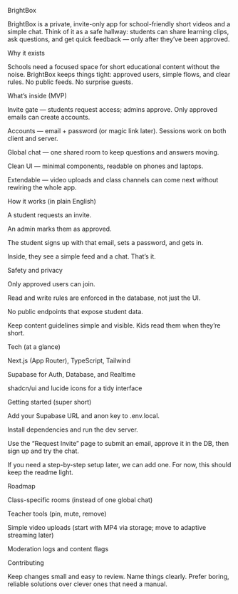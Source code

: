 BrightBox

BrightBox is a private, invite-only app for school-friendly short videos and a simple chat. Think of it as a safe hallway: students can share learning clips, ask questions, and get quick feedback — only after they’ve been approved.

Why it exists

Schools need a focused space for short educational content without the noise. BrightBox keeps things tight: approved users, simple flows, and clear rules. No public feeds. No surprise guests.

What’s inside (MVP)

Invite gate — students request access; admins approve. Only approved emails can create accounts.

Accounts — email + password (or magic link later). Sessions work on both client and server.

Global chat — one shared room to keep questions and answers moving.

Clean UI — minimal components, readable on phones and laptops.

Extendable — video uploads and class channels can come next without rewiring the whole app.

How it works (in plain English)

A student requests an invite.

An admin marks them as approved.

The student signs up with that email, sets a password, and gets in.

Inside, they see a simple feed and a chat. That’s it.

Safety and privacy

Only approved users can join.

Read and write rules are enforced in the database, not just the UI.

No public endpoints that expose student data.

Keep content guidelines simple and visible. Kids read them when they’re short.

Tech (at a glance)

Next.js (App Router), TypeScript, Tailwind

Supabase for Auth, Database, and Realtime

shadcn/ui and lucide icons for a tidy interface

Getting started (super short)

Add your Supabase URL and anon key to .env.local.

Install dependencies and run the dev server.

Use the “Request Invite” page to submit an email, approve it in the DB, then sign up and try the chat.

If you need a step-by-step setup later, we can add one. For now, this should keep the readme light.

Roadmap

Class-specific rooms (instead of one global chat)

Teacher tools (pin, mute, remove)

Simple video uploads (start with MP4 via storage; move to adaptive streaming later)

Moderation logs and content flags

Contributing

Keep changes small and easy to review. Name things clearly. Prefer boring, reliable solutions over clever ones that need a manual.
